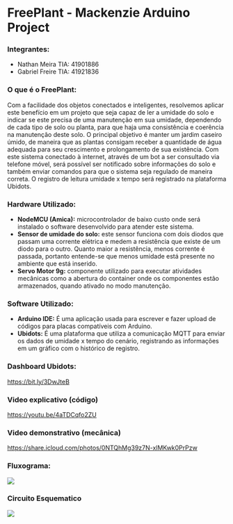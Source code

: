 # FreePlant - Mackenzie Arduino Project

<h3> Integrantes:</h3>

- Nathan Meira  TIA: 41901886
- Gabriel Freire TIA: 41921836

### O que é o FreePlant:
Com a facilidade dos objetos conectados e inteligentes, resolvemos aplicar este benefício em um projeto que seja capaz de ler a umidade do solo e indicar se este precisa de uma manutenção em sua umidade, dependendo de cada tipo de solo ou planta, para que haja uma consistência e coerência na manutenção deste solo. O principal objetivo é manter um jardim caseiro úmido, de maneira que as plantas consigam receber a quantidade de água adequada para seu crescimento e prolongamento de sua existência. Com este sistema conectado à internet, através de um bot a ser consultado via telefone móvel, será possível ser notificado sobre informações do solo e também enviar comandos para que o sistema seja regulado de maneira correta. O registro de leitura umidade x tempo será registrado na plataforma Ubidots.

### Hardware Utilizado:
- <b>NodeMCU (Amica):</b> microcontrolador de baixo custo onde será instalado o software desenvolvido para atender este sistema.
- <b>Sensor de umidade do solo:</b> este sensor funciona com dois diodos que passam uma corrente elétrica e medem a resistência que existe de um diodo para o outro. Quanto maior a resistência, menos corrente é passada, portanto entende-se que menos umidade está presente no ambiente que está inserido. 
- <b>Servo Motor 9g:</b> componente utilizado para executar atividades mecânicas como a abertura do container onde os componentes estão armazenados, quando ativado no modo manutenção.

### Software Utilizado:
- <b>Arduino IDE:</b> É uma aplicação usada para escrever e fazer upload de códigos para placas compatíveis com Arduino.
- <b>Ubidots:</b> É uma plataforma que utiliza a comunicação MQTT para enviar os dados de umidade x tempo do cenário, registrando as informações em um gráfico com o histórico de registro.


### Dashboard Ubidots:
https://bit.ly/3DwJteB

### Video explicativo (código)
https://youtu.be/4aTDCqfo2ZU

### Video demonstrativo (mecânica)
https://share.icloud.com/photos/0NTQhMg39z7N-xlMKwk0PrPzw

### Fluxograma:
<img src="https://cdn.discordapp.com/attachments/704873438443077673/911415734394056775/Fluxograma.png">

### Circuito Esquematico
<img src="https://cdn.discordapp.com/attachments/704873438443077673/911439909913522186/WhatsApp_Image_2021-11-19_at_23.14.55.jpeg"> 
